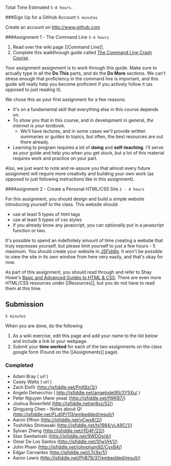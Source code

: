 Total Time Estimated `5-8 hours`.

###Sign Up for a GitHub Account
`5 minutes`

Create an account on <http://www.github.com>

###Assignment 1 - The Command Line
`3-4 hours`

1. Read over the wiki page [[Command Line]].
2. Complete this walkthrough guide called [The Command Line Crash Course](http://cli.learncodethehardway.org/book/). 

Your assignment assignment is to work through this guide. Make sure to actually type in all the **Do This** parts, *and* do the **Do More** sections. We can't stress enough that proficiency in the command line is important, and this guide will really help you become proficient if you actively follow it (as opposed to just reading it).

We chose this as your first assignment for a few reasons:

* It's on a fundamental skill that everything else in this course depends on.
* To show you that in this course, and in development in general, *the internet is your textbook*.
    * We'll have lectures, and in some cases we'll provide written summaries or guides to topics, but often, the best resources are out there already.
* Learning to program requires a lot of **doing** and **self-teaching**. I'll serve as your guide and help you when you get stuck, but a lot of this material requires work and practice on your part.


Also, we just want to note and re-assure you that almost every future assignment will require more creativity and building your own work (as opposed to just following instructions like in this assignment).

###Assignment 2 - Create a Personal HTML/CSS Site
`2 - 4 hours`

For this assignment, you should design and build a simple website introducing yourself to the class. This website should:
- use at least 5 types of html tags
- use at least 5 types of css styles
- if you already know any javascript, you can optionally put in a javascript function or two.

It's possible to spend an indefinitely amount of time creating a website that truly expresses yourself, but please limit yourself to just a few hours - 5 maximum. You should create your website in [JSFiddle](http://jsfiddle.net). It won't be possible to view the site in its own window from here very easily, and that's okay for now. 

As part of this assignment, you should read through and refer to Shay Howe's [Basic and Advanced Guides to HTML & CSS](http://learn.shayhowe.com). There are even more HTML/CSS resources under [[Resources]], but you do not have to read them at this time.


## Submission
`5 minutes`

When you are done, do the following

1. As a wiki exercise, edit this page and add your name to the list below and include a link to your webpage.
2. Submit your **time worked** for each of the two assignments on the class google form (Found on the [[Assignments]] page).



### Completed

* Adam Bray ( url )
* Casey Watts ( url )
* Zach Elofir (http://jsfiddle.net/PnX8z/3/)
* Angelo Delvecchio ( http://jsfiddle.net/angelodel95/3Y5Xu/ )
* Peter Nguyen (Aww yeaa) (http://jsfiddle.net/fWK87/)
* Joshua Rosenfeld (http://jsfiddle.net/er8xz/52/)
* Qingyang Chen - Notes about Q! (http://jsfiddle.net/FLd5P/113/embedded/result/)
* Aaron Effron (http://jsfiddle.net/yCwx8/2/)
* Toshihiko Shimasaki (http://jsfiddle.net/ts1984/yLA9C/1/)
* Sylvan Zheng (http://jsfiddle.net/rfD4F/22/)
* Stan Swidwinski (http://jsfiddle.net/9WDGv/4/)
* Omar De Los Santos (http://jsfiddle.net/SfwVH/1/)
* John Pham (http://jsfiddle.net/johnpham92/CyxB4/)
* Edgar Cervantes (http://jsfiddle.net/LTc9s/1/)
* Aaron Lewis (http://jsfiddle.net/PhB79/37/embedded/result/)